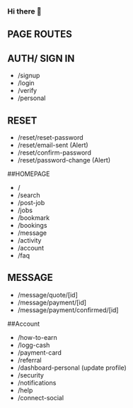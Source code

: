 ### Hi there 👋

## PAGE ROUTES

## AUTH/ SIGN IN
- /signup
- /login
- /verify
- /personal

## RESET
- /reset/reset-password
- /reset/email-sent (Alert)
- /reset/confirm-password
- /reset/password-change (Alert)

##HOMEPAGE
- /
- /search
- /post-job
- /jobs
- /bookmark
- /bookings
- /message
- /activity
- /account
- /faq


## MESSAGE
- /message/quote/[id]
- /message/payment/[id]
- /message/payment/confirmed/[id]


##Account
- /how-to-earn
- /logg-cash
- /payment-card
- /referral
- /dashboard-personal (update profile)
- /security
- /notifications
- /help
- /connect-social


